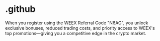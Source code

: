 # .github
When you register using the WEEX Referral Code "N6AG", you unlock exclusive bonuses, reduced trading costs, and priority access to WEEX's top promotions—giving you a competitive edge in the crypto market.
